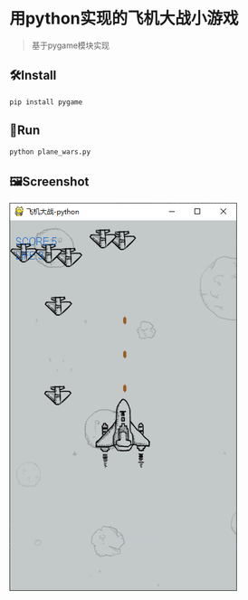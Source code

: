 # 用python实现的飞机大战小游戏
> 基于pygame模块实现
## 🛠Install
```bash
pip install pygame
```
## 🚀Run
```bash
python plane_wars.py
```
## 🖼Screenshot
![img](img/微信图片_20190305113922.png)